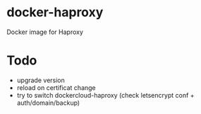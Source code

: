 # docker-haproxy
Docker image for Haproxy

# Todo
* upgrade version
* reload on certificat change
* try to switch dockercloud-haproxy (check letsencrypt conf + auth/domain/backup)
